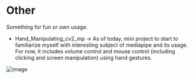 # Other
Something for fun or own usage.

- Hand_Manipulating_cv2_mp -> As of today, mini project to start to familiarize myself with interesting subject of mediapipe and its usage. For now, it includes volume control and mouse control (including clicking and screen manipulation) using hand gestures.

![image](https://github.com/bartoszkozakiewicz/Other/assets/105235140/7119421c-b535-40c3-be54-1930db4156c8)
